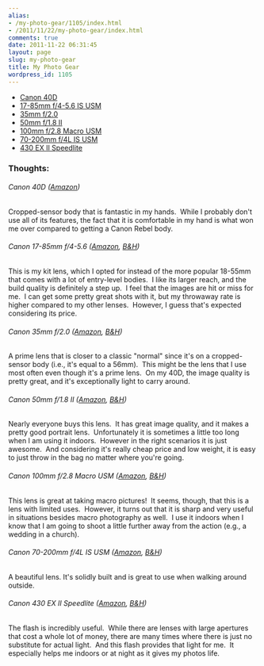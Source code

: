 ```yaml
---
alias:
- /my-photo-gear/1105/index.html
- /2011/11/22/my-photo-gear/index.html
comments: true
date: 2011-11-22 06:31:45
layout: page
slug: my-photo-gear
title: My Photo Gear
wordpress_id: 1105
---
```


  * [Canon 40D](#40d)
  * [17-85mm f/4-5.6 IS USM](#1785)
  * [35mm f/2.0](#35)
  * [50mm f/1.8 II](#50)
  * [100mm f/2.8 Macro USM](#100)
  * [70-200mm f/4L IS USM](#70200)
  * [430 EX II Speedlite](#430)


### Thoughts:

###### <a id="40d"></a>Canon 40D ([Amazon](/item?1,B000V5P90K))
Cropped-sensor body that is fantastic in my hands.  While I probably don't use all of its features, the fact that it is comfortable in my hand is what won me over compared to getting a Canon Rebel body.

###### <a id="1785"></a>Canon 17-85mm f/4-5.6 ([Amazon](/item?1,B0002Y5WXO), [B&H](/item?2,1785))
This is my kit lens, which I opted for instead of the more popular 18-55mm that comes with a lot of entry-level bodies.  I like its larger reach, and the build quality is definitely a step up.  I feel that the images are hit or miss for me.  I can get some pretty great shots with it, but my throwaway rate is higher compared to my other lenses.  However, I guess that's expected considering its price.

###### <a id="35"></a>Canon 35mm f/2.0 ([Amazon](/item?1,B00009XVCU), [B&H](/item?2,35))
A prime lens that is closer to a classic "normal" since it's on a cropped-sensor body (i.e., it's equal to a 56mm).  This might be the lens that I use most often even though it's a prime lens.  On my 40D, the image quality is pretty great, and it's exceptionally light to carry around.

###### <a id="50"></a>Canon 50mm f/1.8 II ([Amazon](/item?1,B00007E7JU), [B&H](/item?2,50))
Nearly everyone buys this lens.  It has great image quality, and it makes a pretty good portrait lens.  Unfortunately it is sometimes a little too long when I am using it indoors.  However in the right scenarios it is just awesome.  And considering it's really cheap price and low weight, it is easy to just throw in the bag no matter where you're going.

###### <a id="100"></a>Canon 100mm f/2.8 Macro USM ([Amazon](/item?1,B00004XOM3), [B&H](/item?2,100))
This lens is great at taking macro pictures!  It seems, though, that this is a lens with limited uses.  However, it turns out that it is sharp and very useful in situations besides macro photography as well.  I use it indoors when I know that I am going to shoot a little further away from the action (e.g., a wedding in a church).

###### <a id="70200"></a>Canon 70-200mm f/4L IS USM ([Amazon](bit.ly/QVVBfU), [B&H](/item?2,70_200))
A beautiful lens.  It's solidly built and is great to use when walking around outside.

###### <a id="430"></a>Canon 430 EX II Speedlite ([Amazon](/item?1,B001CCAISE), [B&H](/item?2,430))
The flash is incredibly useful.  While there are lenses with large apertures that cost a whole lot of money, there are many times where there is just no substitute for actual light.  And this flash provides that light for me.  It especially helps me indoors or at night as it gives my photos life.
